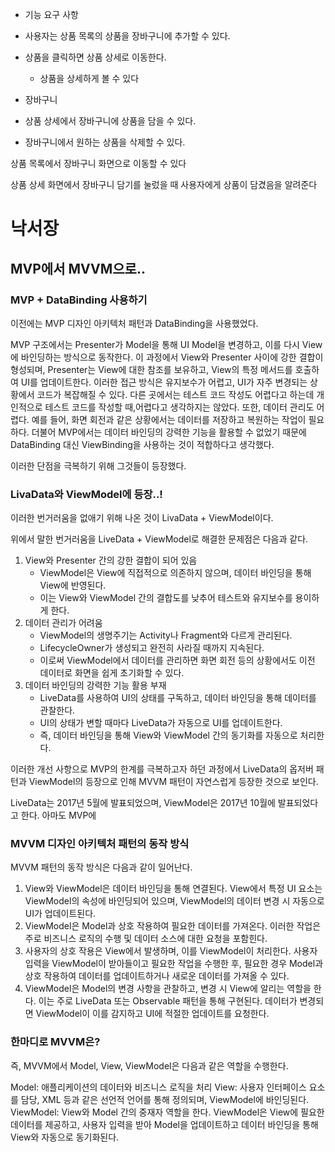 - 기능 요구 사항

- 사용자는 상품 목록의 상품을 장바구니에 추가할 수 있다.
- 상품을 클릭하면 상품 상세로 이동한다.
    - 상품을 상세하게 볼 수 있다

- 장바구니
- 상품 상세에서 장바구니에 상품을 담을 수 있다.
- 장바구니에서 원하는 상품을 삭제할 수 있다.

상품 목록에서 장바구니 화면으로 이동할 수 있다

상품 상세 화면에서 장바구니 담기를 눌렀을 때 사용자에게 상품이 담겼음을 알려준다

# 낙서장 

## MVP에서 MVVM으로..

### MVP + DataBinding 사용하기

이전에는 MVP 디자인 아키텍처 패턴과 DataBinding을 사용했었다.

MVP 구조에서는 Presenter가 Model을 통해 UI Model을 변경하고, 이를 다시 View에 바인딩하는 방식으로 동작한다. 
이 과정에서 View와 Presenter 사이에 강한 결합이 형성되며, Presenter는 View에 대한 참조를 보유하고, View의 특정 메서드를 호출하여 UI를 업데이트한다. 
이러한 접근 방식은 유지보수가 어렵고, UI가 자주 변경되는 상황에서 코드가 복잡해질 수 있다. 다른 곳에서는 테스트 코드 작성도 어렵다고 하는데 개인적으로 테스트 코드를 작성할 때,어렵다고 생각하지는 않았다. 
또한, 데이터 관리도 어렵다. 예를 들어, 화면 회전과 같은 상황에서는 데이터를 저장하고 복원하는 작업이 필요하다. 
더불어 MVP에서는 데이터 바인딩의 강력한 기능을 활용할 수 없었기 때문에 DataBinding 대신 ViewBinding을 사용하는 것이 적합하다고 생각했다.

이러한 단점을 극복하기 위해 그것들이 등장했다.


### LivaData와 ViewModel에 등장..!

이러한 번거러움을 없애기 위해 나온 것이 LivaData + ViewModel이다.

위에서 말한 번거러움을 LiveData + ViewModel로 해결한 문제점은 다음과 같다.

1. View와 Presenter 간의 강한 결합이 되어 있음
    - ViewModel은 View에 직접적으로 의존하지 않으며, 데이터 바인딩을 통해 View에 반영된다.
    - 이는 View와 ViewModel 간의 결합도를 낮추어 테스트와 유지보수를 용이하게 한다.
2. 데이터 관리가 어려움
    - ViewModel의 생명주기는 Activity나 Fragment와 다르게 관리된다.
    - LifecycleOwner가 생성되고 완전히 사라질 때까지 지속된다.
    - 이로써 ViewModel에서 데이터를 관리하면 화면 회전 등의 상황에서도 이전 데이터로 화면을 쉽게 초기화할 수 있다.
3. 데이터 바인딩의 강력한 기능 활용 부재
    - LiveData를 사용하여 UI의 상태를 구독하고, 데이터 바인딩을 통해 데이터를 관찰한다.
    - UI의 상태가 변할 때마다 LiveData가 자동으로 UI를 업데이트한다.
    - 즉, 데이터 바인딩을 통해 View와 ViewModel 간의 동기화를 자동으로 처리한다.

이러한 개선 사항으로 MVP의 한계를 극복하고자 하던 과정에서 LiveData의 옵저버 패턴과 ViewModel의 등장으로 인해 MVVM 패턴이 자연스럽게 등장한 것으로 보인다.

LiveData는 2017년 5월에 발표되었으며, ViewModel은 2017년 10월에 발표되었다고 한다.
아마도 MVP에 

### MVVM 디자인 아키텍처 패턴의 동작 방식

MVVM 패턴의 동작 방식은 다음과 같이 일어난다.

1. View와 ViewModel은 데이터 바인딩을 통해 연결된다. View에서 특정 UI 요소는 ViewModel의 속성에 바인딩되어 있으며, ViewModel의 데이터 변경 시 자동으로 UI가 업데이트된다.
2. ViewModel은 Model과 상호 작용하여 필요한 데이터를 가져온다. 이러한 작업은 주로 비즈니스 로직의 수행 및 데이터 소스에 대한 요청을 포함힌다.
3. 사용자의 상호 작용은 View에서 발생하며, 이를 ViewModel이 처리한다. 사용자 입력을 ViewModel이 받아들이고 필요한 작업을 수행한 후, 필요한 경우 Model과 상호 작용하여 데이터를 업데이트하거나 새로운 데이터를 가져올 수 있다.
4. ViewModel은 Model의 변경 사항을 관찰하고, 변경 시 View에 알리는 역할을 한다. 이는 주로 LiveData 또는 Observable 패턴을 통해 구현된다. 데이터가 변경되면 ViewModel이 이를 감지하고 UI에 적절한 업데이트를 요청한다.

### 한마디로 MVVM은?
즉, MVVM에서 Model, View, ViewModel은 다음과 같은 역할을 수행한다.

Model: 애플리케이션의 데이터와 비즈니스 로직을 처리
View: 사용자 인터페이스 요소를 담당, XML 등과 같은 선언적 언어를 통해 정의되며, ViewModel에 바인딩된다.
ViewModel: View와 Model 간의 중재자 역할을 한다. ViewModel은 View에 필요한 데이터를 제공하고, 사용자 입력을 받아 Model을 업데이트하고 데이터 바인딩을 통해 View와 자동으로 동기화된다.

